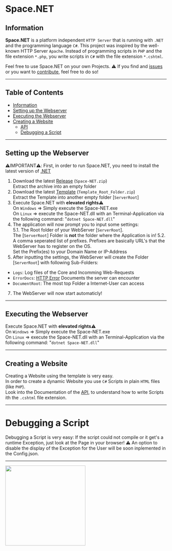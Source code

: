 # Space.NET

<a name="info"></a>
## Information
**Space.NET** is a platform independent `HTTP Server` that is running with `.NET` and the programming language `C#`. This project was inspired by the well-known HTTP Server `Apache`. Instead of programming scripts in `PHP` and the file extension `*.php`, you write scripts in `C#` with the file extension `*.cshtml`.
  
Feel free to use Space.NET on your own Projects.
⚠️ If you find and <a href="https://github.com/TheBarnyOfBarnim/Space.NET/issues">issues</a> or you want to <a href="https://github.com/TheBarnyOfBarnim/Space.NET/issues">contribute</a>, feel free to do so!  

___

## Table of Contents
- [Information](#info)
- [Setting up the Webserver](#setup)
- [Executing the Webserver](#execute) 
- [Creating a Website](#createWebsite)
  - [API](Docs/API.md#api)
  - [Debugging a Script](#debugScript)
  
___

<a name="setup"></a>
## Setting up the Webserver
⚠️IMPORTANT⚠️: First, in order to run Space.NET, you need to install the latest version of <a href="https://dotnet.microsoft.com/en-us/download">.NET</a>


1. Download the latest <a href="https://github.com/TheBarnyOfBarnim/CSharp-WebServer/releases">Release</a> (`Space-NET.zip`)  
Extract the archive into an empty folder
2. Download the latest <a href="https://github.com/TheBarnyOfBarnim/CSharp-WebServer/releases">Template</a> (`Template_Root_Folder.zip`)  
Extract the Template into another empty folder [`ServerRoot`]
4. Execute Space.NET with **elevated rights**⚠️  
  On `Windows` => Simply execute the Space-NET.exe  
  On `Linux` => execute the Space-NET.dll with an Terminal-Application via the following command: "`dotnet Space-NET.dll`"
5. The application will now prompt you to input some settings:  
  5.1. The Root folder of your WebServer [`ServerRoot`].  
The [`ServerRoot`] Folder is **not** the folder where the Application is in!
  5.2. A comma seperated list of prefixes. Prefixes are basically URL's that the WebServer has to register on the OS.  
        Set the Prefix(es) to your Domain Name or IP-Address
6. After inputting the settings, the WebServer will create the Folder [`ServerRoot`] with following Sub-Folders:
  - `Logs`: Log files of the Core and Incomming Web-Requests
  - `ErrorDocs`: <a href="https://developer.mozilla.org/en-US/docs/Web/HTTP/Status">HTTP Error<a> Documents the server can encounter
  - `DocumentRoot`: The most top Folder a Internet-User can access
7. The WebServer will now start automaticly!

___

<a name="execute"></a>
## Executing the Webserver
Execute Space.NET with **elevated rights**⚠️  
  On `Windows` => Simply execute the Space-NET.exe  
  On `Linux` => execute the Space-NET.dll with an Terminal-Application via the following command: "`dotnet Space-NET.dll`"

___

<a name="createWebsite"></a>
## Creating a Website
Creating a Website using the template is very easy.  
In order to create a dynamic Website you use `C#` Scripts in plain `HTML` files (like `PHP`).  
Look into the Documentation of the <a href="Docs/API.md#api">API</a>, to understand how to write Scripts ith the `.cshtml` file extension.

___

<a name="donate"></a>
<h1>Debugging a Script</h1>
Debugging a Script is very easy:  
If the script could not compile or it get's a runtime Exception, just look at the Page in your browser!  
⚠️ An option to disable the display of the Exception for the User will be soon inplemented in the Config.json.

---
[<img src="https://raw.githubusercontent.com/stefan-niedermann/paypal-donate-button/master/paypal-donate-button.png" width="250">](https://www.paypal.com/donate/?hosted_button_id=2HTPPHD6E7XZG)
